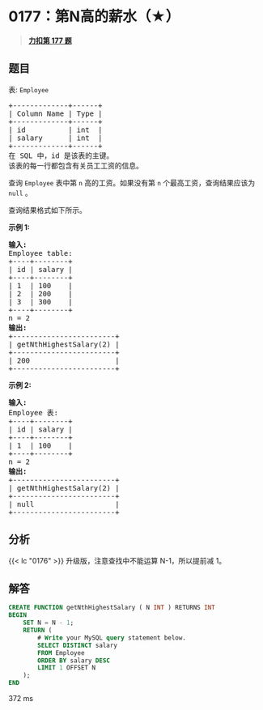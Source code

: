 # 0177：第N高的薪水（★）


> <u>**[力扣第 177 题](https://leetcode.cn/problems/nth-highest-salary/)**</u>

## 题目

<p>表: <code>Employee</code></p>

<pre>
+-------------+------+
| Column Name | Type |
+-------------+------+
| id          | int  |
| salary      | int  |
+-------------+------+
在 SQL 中，id 是该表的主键。
该表的每一行都包含有关员工工资的信息。
</pre>



<p>查询 <code>Employee</code> 表中第 <code>n</code> 高的工资。如果没有第 <code>n</code> 个最高工资，查询结果应该为 <code>null</code> 。</p>

<p>查询结果格式如下所示。</p>



<p><strong>示例 1:</strong></p>

<pre>
<strong>输入:</strong>
Employee table:
+----+--------+
| id | salary |
+----+--------+
| 1  | 100    |
| 2  | 200    |
| 3  | 300    |
+----+--------+
n = 2
<strong>输出:</strong>
+------------------------+
| getNthHighestSalary(2) |
+------------------------+
| 200                    |
+------------------------+
</pre>

<p><strong>示例 2:</strong></p>

<pre>
<strong>输入:</strong>
Employee 表:
+----+--------+
| id | salary |
+----+--------+
| 1  | 100    |
+----+--------+
n = 2
<strong>输出:</strong>
+------------------------+
| getNthHighestSalary(2) |
+------------------------+
| null                   |
+------------------------+</pre>


## 分析

{{< lc "0176" >}} 升级版，注意查找中不能运算 N-1，所以提前减 1。
 
## 解答

```sql
CREATE FUNCTION getNthHighestSalary ( N INT ) RETURNS INT 
BEGIN
    SET N = N - 1;
    RETURN (
        # Write your MySQL query statement below.
        SELECT DISTINCT salary
        FROM Employee
        ORDER BY salary DESC
        LIMIT 1 OFFSET N
    );
END
```
372 ms



